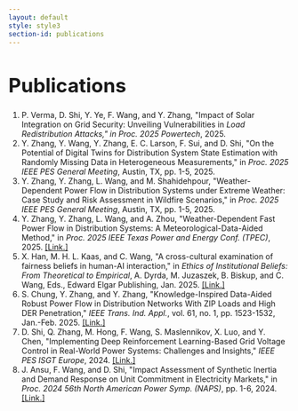 ```yaml
---
layout: default
style: style3
section-id: publications
---
```


<h1 style="font-size:2.5em;font-weight:bold;">
Publications
</h1>

 1. P. Verma, D. Shi, Y. Ye, F. Wang, and Y. Zhang, "Impact of Solar Integration
    on Grid Security: Unveiling Vulnerabilities in *Load Redistribution Attacks,"
    in Proc. 2025 Powertech*, 2025.
 1. Y. Zhang, Y. Wang, Y. Zhang, E. C. Larson, F. Sui, and D. Shi, "On the
    Potential of Digital Twins for Distribution System State Estimation with
    Randomly Missing Data in Heterogeneous Measurements," in *Proc. 2025 IEEE PES
    General Meeting*, Austin, TX, pp. 1-5, 2025.
 1. Y. Zhang, Y. Zhang, L. Wang, and M. Shahidehpour, "Weather-Dependent Power
    Flow in Distribution Systems under Extreme Weather: Case Study and Risk
    Assessment in Wildfire Scenarios," in *Proc. 2025 IEEE PES General Meeting*,
    Austin, TX, pp. 1-5, 2025.
 1. Y. Zhang, Y. Zhang, L. Wang, and A. Zhou, "Weather-Dependent Fast Power Flow
    in Distribution Systems: A Meteorological-Data-Aided Method," in *Proc. 2025
    IEEE Texas Power and Energy Conf. (TPEC)*, 2025. [[Link.]][5]
 1. X. Han, M. H. L. Kaas, and C. Wang, "A cross-cultural examination of
    fairness beliefs in human-AI interaction," in *Ethics of Institutional
    Beliefs: From Theoretical to Empirical*, A. Dyrda, M. Juzaszek, B. Biskup, and
    C. Wang, Eds., Edward Elgar Publishing, Jan. 2025. [[Link.]][4]
 1. S. Chung, Y. Zhang, and Y. Zhang, "Knowledge-Inspired Data-Aided Robust
    Power Flow in Distribution Networks With ZIP Loads and High DER
    Penetration," *IEEE Trans. Ind. Appl.*, vol. 61, no. 1, pp. 1523-1532, Jan.-Feb.
    2025\. [[Link.]][3]
 1. D. Shi, Q. Zhang, M. Hong, F. Wang, S. Maslennikov, X. Luo, and Y. Chen,
    "Implementing Deep Reinforcement Learning-Based Grid Voltage Control in
    Real-World Power Systems: Challenges and Insights," *IEEE PES ISGT Europe*, 2024.
    [[Link.]][2]
 1. J. Ansu, F. Wang, and D. Shi, "Impact Assessment of Synthetic Inertia and
    Demand Response on Unit Commitment in Electricity Markets," in *Proc. 2024
    56th North American Power Symp. (NAPS)*, pp. 1-6, 2024. [[Link.]][1]

[1]: https://ieeexplore.ieee.org/abstract/document/10741695?casa_token=MsLPa_1_TB4AAAAA:Uo65vFso5ckHzkoN4LLRqDp85Z7kPkxJOWpmh_RBd4tDzqGnhxns8Syy6ofu8Y5OiS-x1W_j6w
[2]: https://ieeexplore.ieee.org/abstract/document/10863452
[3]: https://ieeexplore.ieee.org/abstract/document/10816174?casa_token=ezECEfqcPisAAAAA:H6UEAXuKqGfKadO2xtlb0PTJB3SNjYs6Insbi78jMFyIUgl4wyOMYKNzff608QULLq-GSXPhQw
[4]: https://papers.ssrn.com/sol3/papers.cfm?abstract_id=5116823
[5]: https://ieeexplore.ieee.org/abstract/document/10906909?casa_token=gxMexg3hHhUAAAAA:d0fmTi2c2VKBU2HtDv8JbleHcEeADWIfQZesuZi8wQESm795k1lkDsnVMT9OmstS1bbdCe4E-A

